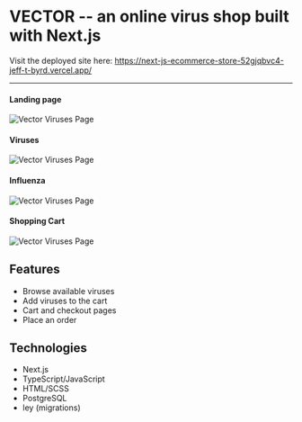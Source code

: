 # VECTOR -- an online virus shop built with Next.js

Visit the deployed site here: https://next-js-ecommerce-store-52gjqbvc4-jeff-t-byrd.vercel.app/

---

#### Landing page
![Vector Viruses Page](./public/vector-home-screen.webp)

#### Viruses
![Vector Viruses Page](./public/vector-viruses-screen.webp)

#### Influenza
![Vector Viruses Page](./public/vector-influenza-screen.webp)

#### Shopping Cart
![Vector Viruses Page](./public/vector-cart-screen.webp)


## Features

- Browse available viruses
- Add viruses to the cart
- Cart and checkout pages
- Place an order

## Technologies

- Next.js
- TypeScript/JavaScript
- HTML/SCSS
- PostgreSQL
- ley (migrations)
